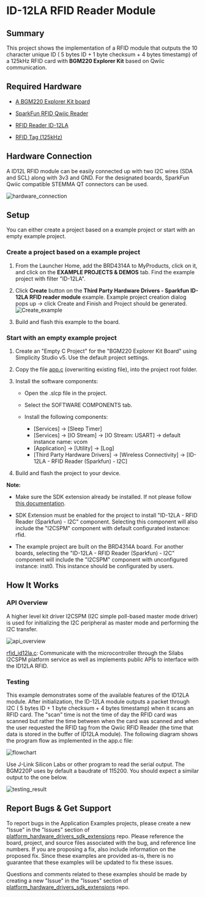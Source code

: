 # ID-12LA RFID Reader Module #

## Summary ##

This project shows the implementation of a RFID module that outputs the 10 character unique ID ( 5 bytes ID + 1 byte checksum + 4 bytes timestamp) of a 125kHz RFID card with **BGM220 Explorer Kit** based on Qwiic communication.

## Required Hardware ##

- [A BGM220 Explorer Kit board](https://www.silabs.com/development-tools/wireless/bluetooth/bgm220-explorer-kit)

- [SparkFun RFID Qwiic Reader](https://www.sparkfun.com/products/15191)

- [RFID Reader ID-12LA](https://www.sparkfun.com/products/11827)

- [RFID Tag (125kHz)](https://www.sparkfun.com/products/14325)
  
## Hardware Connection ##

A ID12L RFID module can be easily connected up with two I2C wires (SDA and SCL) along with 3v3 and GND. For the designated boards, SparkFun Qwiic compatible STEMMA QT connectors can be used.

![hardware_connection](hardware_connection.png)

## Setup ##

You can either create a project based on a example project or start with an empty example project.

### Create a project based on a example project ###

1. From the Launcher Home, add the BRD4314A to MyProducts, click on it, and click on the **EXAMPLE PROJECTS & DEMOS** tab. Find the example project with filter "ID-12LA".

2. Click **Create** button on the **Third Party Hardware Drivers - Sparkfun ID-12LA RFID reader module** example. Example project creation dialog pops up -> click Create and Finish and Project should be generated.
![Create_example](create_example.png)

3. Build and flash this example to the board.

### Start with an empty example project ###

1. Create an "Empty C Project" for the "BGM220 Explorer Kit Board" using Simplicity Studio v5. Use the default project settings.

2. Copy the file [app.c](https://github.com/SiliconLabs/platform_hardware_drivers_sdk_extensions/tree/master/app/example/sparkfun_rfid_id12la) (overwriting existing file), into the project root folder.

3. Install the software components:

   - Open the .slcp file in the project.

   - Select the SOFTWARE COMPONENTS tab.

   - Install the following components:

      - [Services] → [Sleep Timer]
      - [Services] → [IO Stream] → [IO Stream: USART] → default instance name: vcom
      - [Application] → [Utility] → [Log]
      - [Third Party Hardware Drivers] → [Wireless Connectivity] → [ID-12LA - RFID Reader (Sparkfun) - I2C]

4. Build and flash the project to your device.

**Note:**

- Make sure the SDK extension already be installed. If not please follow [this documentation](https://github.com/SiliconLabs/platform_hardware_drivers_sdk_extensions/blob/master/README.md).

- SDK Extension must be enabled for the project to install "ID-12LA - RFID Reader (Sparkfun) - I2C" component. Selecting this component will also include the "I2CSPM" component with default configurated instance: rfid.

- The example project are built on the BRD4314A board. For another boards, selecting the "ID-12LA - RFID Reader (Sparkfun) - I2C" component will include the "I2CSPM" component with unconfigured instance: inst0. This instance should be configurated by users.

## How It Works ##

### API Overview ###

A higher level kit driver I2CSPM (I2C simple poll-based master mode driver) is used for initializing the I2C peripheral as master mode and performing the I2C transfer.

![api_overview](api_overview.png)

[rfid_id12la.c](src/rfid_id12la.c): Communicate with the microcontroller through the Silabs I2CSPM platform service as well as implements public APIs to interface with the ID12LA RFID.

### Testing ###

This example demonstrates some of the available features of the ID12LA module. After initialization, the ID-12LA module outputs a packet through I2C ( 5 bytes ID + 1 byte checksum + 4 bytes timestamp) when it scans an RFID card. The "scan" time is not the time of day the RFID card was scanned but rather the time between when the card was scanned and when the user requested the RFID tag from the Qwiic RFID Reader (the time that data is stored in the buffer of ID12LA module). The following diagram shows the program flow as implemented in the app.c file:

![flowchart](flowchart.png)

Use J-Link Silicon Labs or other program to read the serial output. The BGM220P uses by default a baudrate of 115200. You should expect a similar output to the one below.

![testing_result](testing_result.png)

## Report Bugs & Get Support ##

To report bugs in the Application Examples projects, please create a new "Issue" in the "Issues" section of [platform_hardware_drivers_sdk_extensions](https://github.com/SiliconLabs/platform_hardware_drivers_sdk_extensions) repo. Please reference the board, project, and source files associated with the bug, and reference line numbers. If you are proposing a fix, also include information on the proposed fix. Since these examples are provided as-is, there is no guarantee that these examples will be updated to fix these issues.

Questions and comments related to these examples should be made by creating a new "Issue" in the "Issues" section of [platform_hardware_drivers_sdk_extensions](https://github.com/SiliconLabs/platform_hardware_drivers_sdk_extensions) repo.
